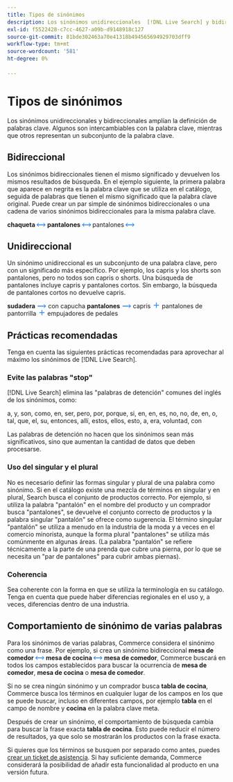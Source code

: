 ```yaml
---
title: Tipos de sinónimos
description: Los sinónimos unidireccionales  [!DNL Live Search] y bidireccionales amplían la definición de palabras clave.
exl-id: f5522428-c7cc-4627-a09b-d9148918c127
source-git-commit: 81bde302463a70e41318b494565694929703dff9
workflow-type: tm+mt
source-wordcount: '581'
ht-degree: 0%

---
```


# Tipos de sinónimos

Los sinónimos unidireccionales y bidireccionales amplían la definición de palabras clave. Algunos son intercambiables con la palabra clave, mientras que otros representan un subconjunto de la palabra clave.

## Bidireccional

Los sinónimos bidireccionales tienen el mismo significado y devuelven los mismos resultados de búsqueda. En el ejemplo siguiente, la primera palabra que aparece en negrita es la palabra clave que se utiliza en el catálogo, seguida de palabras que tienen el mismo significado que la palabra clave original. Puede crear un par simple de sinónimos bidireccionales o una cadena de varios sinónimos bidireccionales para la misma palabra clave.

**chaqueta** ![chaqueta de dos vías](assets/btn-two-way.png)
**pantalones** ![Selector bidireccional](assets/btn-two-way.png) pantalones ![Selector bidireccional](assets/btn-two-way.png)

## Unidireccional

Un sinónimo unidireccional es un subconjunto de una palabra clave, pero con un significado más específico. Por ejemplo, los capris y los shorts son pantalones, pero no todos son capris o shorts. Una búsqueda de pantalones incluye capris y pantalones cortos. Sin embargo, la búsqueda de pantalones cortos no devuelve capris.

**sudadera** ![selector unidireccional](assets/btn-one-way.png) con capucha
**pantalones** ![Selector unidireccional](assets/btn-one-way.png) capris ![Selector unidireccional múltiple](assets/btn-multiple-one-way.png) pantalones de pantorrilla ![Selector unidireccional múltiple](assets/btn-multiple-one-way.png) empujadores de pedales

## Prácticas recomendadas

Tenga en cuenta las siguientes prácticas recomendadas para aprovechar al máximo los sinónimos de [!DNL Live Search].

### Evite las palabras &quot;stop&quot;

[!DNL Live Search] elimina las &quot;palabras de detención&quot; comunes del inglés de los sinónimos, como:

a, y, son, como, en, ser, pero, por, porque, si, en, en, es, no, no, de, en, o, tal, que, el, su, entonces, allí, estos, ellos, esto, a, era, voluntad, con

Las palabras de detención no hacen que los sinónimos sean más significativos, sino que aumentan la cantidad de datos que deben procesarse.

### Uso del singular y el plural

No es necesario definir las formas singular y plural de una palabra como sinónimo. Si en el catálogo existe una mezcla de términos en singular y en plural, Search busca el conjunto de productos correcto. Por ejemplo, si utiliza la palabra &quot;pantalón&quot; en el nombre del producto y un comprador busca &quot;pantalones&quot;, se devuelve el conjunto correcto de productos y la palabra singular &quot;pantalón&quot; se ofrece como sugerencia. El término singular &quot;pantalón&quot; se utiliza a menudo en la industria de la moda y a veces en el comercio minorista, aunque la forma plural &quot;pantalones&quot; se utiliza más comúnmente en algunas áreas. (La palabra &quot;pantalón&quot; se refiere técnicamente a la parte de una prenda que cubre una pierna, por lo que se necesita un &quot;par de pantalones&quot; para cubrir ambas piernas).

### Coherencia

Sea coherente con la forma en que se utiliza la terminología en su catálogo. Tenga en cuenta que puede haber diferencias regionales en el uso y, a veces, diferencias dentro de una industria.

## Comportamiento de sinónimo de varias palabras

Para los sinónimos de varias palabras, Commerce considera el sinónimo como una frase. Por ejemplo, si crea un sinónimo bidireccional **mesa de comedor** ![selector bidireccional](assets/btn-two-way.png) **mesa de cocina** ![selector bidireccional](assets/btn-two-way.png) **mesa de comedor**, Commerce buscará en todos los campos establecidos para buscar la ocurrencia de **mesa de comedor**, **mesa de cocina** o **mesa de comedor**.

Si no se crea ningún sinónimo y un comprador busca **tabla de cocina**, Commerce busca los términos en cualquier lugar de los campos en los que se puede buscar, incluso en diferentes campos, por ejemplo **tabla** en el campo de nombre y **cocina** en la palabra clave meta.

Después de crear un sinónimo, el comportamiento de búsqueda cambia para buscar la frase exacta **tabla de cocina**. Esto puede reducir el número de resultados, ya que solo se mostrarán los productos con la frase exacta.

Si quieres que los términos se busquen por separado como antes, puedes [crear un ticket de asistencia](https://experienceleague.adobe.com/es/docs/commerce-knowledge-base/kb/help-center-guide/magento-help-center-user-guide). Si hay suficiente demanda, Commerce considerará la posibilidad de añadir esta funcionalidad al producto en una versión futura.
